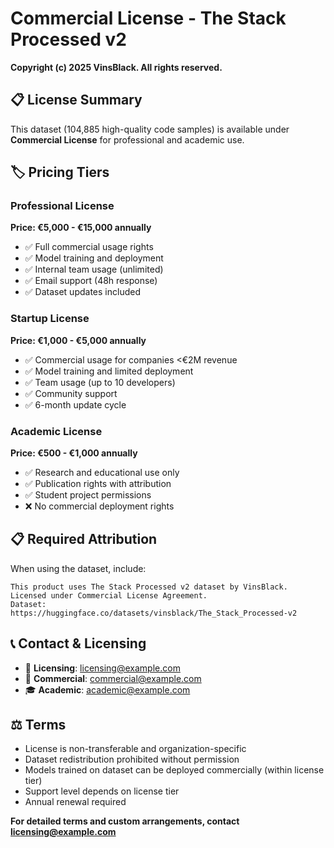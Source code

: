 # Commercial License - The Stack Processed v2

**Copyright (c) 2025 VinsBlack. All rights reserved.**

## 📋 **License Summary**

This dataset (104,885 high-quality code samples) is available under **Commercial License** for professional and academic use.

## 🏷️ **Pricing Tiers**

### **Professional License**
**Price: €5,000 - €15,000 annually**
- ✅ Full commercial usage rights
- ✅ Model training and deployment  
- ✅ Internal team usage (unlimited)
- ✅ Email support (48h response)
- ✅ Dataset updates included

### **Startup License** 
**Price: €1,000 - €5,000 annually**
- ✅ Commercial usage for companies <€2M revenue
- ✅ Model training and limited deployment
- ✅ Team usage (up to 10 developers)
- ✅ Community support
- ✅ 6-month update cycle

### **Academic License**
**Price: €500 - €1,000 annually**
- ✅ Research and educational use only
- ✅ Publication rights with attribution
- ✅ Student project permissions
- ❌ No commercial deployment rights

## 📋 **Required Attribution**

When using the dataset, include:

```
This product uses The Stack Processed v2 dataset by VinsBlack.
Licensed under Commercial License Agreement.
Dataset: https://huggingface.co/datasets/vinsblack/The_Stack_Processed-v2
```

## 📞 **Contact & Licensing**

- 📧 **Licensing**: licensing@example.com
- 💼 **Commercial**: commercial@example.com  
- 🎓 **Academic**: academic@example.com

## ⚖️ **Terms**

- License is non-transferable and organization-specific
- Dataset redistribution prohibited without permission
- Models trained on dataset can be deployed commercially (within license tier)
- Support level depends on license tier
- Annual renewal required

**For detailed terms and custom arrangements, contact licensing@example.com**